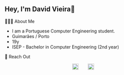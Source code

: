 ## Hey, I'm David Vieira👋

🧑🏻‍💻 About Me
 - I am a Portuguese Computer Engineering student.
 - Guimarães / Porto
 - 19y
 - ISEP - Bachelor in Computer Engineering (2nd year)

💬 Reach Out

<div align="center" style="display: flex; justify-content: center; gap: 30px;">
  <a href="https://www.linkedin.com/in/david-vieira-7591b7357/">
    <img alt="LinkedIn" src="https://img.shields.io/badge/LinkedIn-David%20Vieira-blue?style=flat-square&logo=linkedin" style="height:20px;">
  </a>
  <a href="mailto:1230487@isep.ipp.pt">
    <img src="https://img.shields.io/badge/Gmail-1230487@isep.ipp.pt-D3D3D3?style=for-the-badge&logo=gmail&logoColor=white&labelColor=D14836" alt="Email Badge" style="height:20px;">
  </a>
</div>








<!--
**DavidVieria/DavidVieria** is a ✨ _special_ ✨ repository because its `README.md` (this file) appears on your GitHub profile.

Here are some ideas to get you started:

- 🔭 I’m currently working on ...
- 🌱 I’m currently learning ...
- 👯 I’m looking to collaborate on ...
- 🤔 I’m looking for help with ...
- 💬 Ask me about ...
- 📫 How to reach me: ...
- 😄 Pronouns: ...
- ⚡ Fun fact: ...
-->
